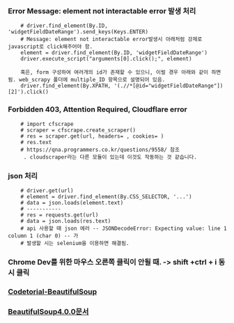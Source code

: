 ###  Error Message: element not interactable error 발생 처리
        # driver.find_element(By.ID, 'widgetFieldDateRange').send_keys(Keys.ENTER)
        # Message: element not interactable error발생시 아래처럼 강제로 javascript로 click해주어야 함.
        element = driver.find_element(By.ID, 'widgetFieldDateRange')  
        driver.execute_script("arguments[0].click();", element)
        
        혹은, form 구성하여 여러개의 id가 존재할 수 있으니, 이럴 경우 아래와 같이 하면 됨. web_scrapy 폴더에 multiple_ID 항목으로 설명되어 있음.
        driver.find_element(By.XPATH, '(.//*[@id="widgetFieldDateRange"])[2]').click()
        
###  Forbidden 403,  Attention Required, Cloudflare error
        # import cfscrape
        # scraper = cfscrape.create_scraper()
        # res = scraper.get(url, headers= , cookies= )
        # res.text
        # https://qna.programmers.co.kr/questions/9558/ 참조
         . cloudscraper라는 다른 모듈이 있는데 이것도 작동하는 것 같습니다.    
         
###  json 처리
        # driver.get(url)
        # element = driver.find_element(By.CSS_SELECTOR, '...')
        # data = json.loads(element.text)
        # -----------
        # res = requests.get(url)
        # data = json.loads(res.text)
        # api 사용할 때 json 에러 -- JSONDecodeError: Expecting value: line 1 column 1 (char 0) -- 가
        # 발생할 시는 selenium을 이용하면 해결됨.

### Chrome Dev를 위한 마우스 오른쪽 클릭이 안될 때. -> shift +ctrl + i 동시 클릭

### [Codetorial-BeautifulSoup](https://codetorial.net/beautifulsoup/index.html)  

### [BeautifulSoup4.0.0문서](https://www.crummy.com/software/BeautifulSoup/bs4/doc.ko/)
